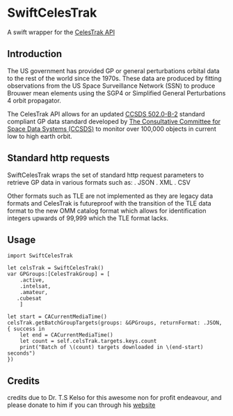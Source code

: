 # SwiftCelesTrak

A swift wrapper for the [CelesTrak API](https://celestrak.org/NORAD/documentation/gp-data-formats.php)

## Introduction

The US government has provided GP or general perturbations orbital data to the rest of the world since the 1970s. These data are produced by fitting observations from the US Space Surveillance Network (SSN) to produce Brouwer mean elements using the SGP4 or Simplified General Perturbations 4 orbit propagator.

The CelesTrak API allows for an updated [CCSDS 502.0-B-2](https://public.ccsds.org/Pubs/502x0b2c1e2.pdf) standard compliant GP data standard developed by [The Consultative Committee for Space Data Systems (CCSDS)](https://public.ccsds.org/default.aspx) to monitor over 100,000 objects in current low to high earth orbit.

## Standard http requests 

SwiftCelesTrak wraps the set of standard http request parameters to retrieve GP data in various formats such as:
. JSON
. XML
. CSV

Other formats such as TLE are not implemented as they are legacy data formats and CelesTrak is futureproof with the transition of the TLE data format to the new OMM catalog format which allows for identification integers upwards of 99,999 which the TLE format lacks.

## Usage

    import SwiftCelesTrak
    
    let celsTrak = SwiftCelesTrak()
    var GPGroups:[CelesTrakGroup] = [
        .active,
        .intelsat,
        .amateur,
       .cubesat
        ]
    
    let start = CACurrentMediaTime()
    celsTrak.getBatchGroupTargets(groups: &GPGroups, returnFormat: .JSON, { success in
        let end = CACurrentMediaTime()
        let count = self.celsTrak.targets.keys.count
        print("Batch of \(count) targets downloaded in \(end-start) seconds")
    })

## Credits

credits due to Dr. T.S Kelso for this awesome non for profit endeavour, and please donate to him if you can through his [website](https://celestrak.org)

